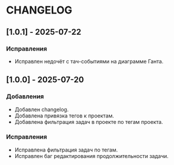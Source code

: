 # CHANGELOG  

## [1.0.1] - 2025-07-22 
### Исправления  
- Исправлен недочёт с тач-событиями на диаграмме Ганта.

## [1.0.0] - 2025-07-20  
### Добавления  
- Добавлен changelog.
- Добавлена привязка тегов к проектам.
- Добавлена фильтрация задач в проекте по тегам проекта.  

### Исправления  
- Исправлена фильтрация задач по тегам.
- Исправлен баг редактирования продолжительности задачи.